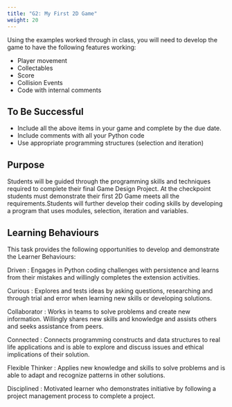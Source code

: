 ```yaml
---
title: "G2: My First 2D Game"
weight: 20
---
```


Using the examples worked through in class, you will need to develop the game to have the following features working:

- Player movement
- Collectables
- Score
- Collision Events
- Code with internal comments

## To Be Successful 
- Include all the above items in your game and complete by the due date.
- Include comments with all your Python code
- Use appropriate programming structures (selection and iteration)

## Purpose
Students will be guided through the programming skills and techniques required to complete their final Game Design Project. At the checkpoint students must demonstrate their first 2D Game meets all the requirements.Students will further develop their coding skills by developing a program that uses modules, selection, iteration and variables.

## Learning Behaviours
This task provides the following opportunities to develop and demonstrate the Learner Behaviours:

Driven
: Engages in Python coding challenges with persistence and learns from their mistakes and willingly completes the extension activities.

Curious
: Explores and tests ideas by asking questions, researching and through trial and error when learning new skills or developing solutions.

Collaborator
: Works in teams to solve problems and create new information. Willingly shares new skills and knowledge and assists others and seeks assistance from peers.

Connected
: Connects programming constructs and data structures to real life applications and is able to explore and discuss issues and ethical implications of their solution.

Flexible Thinker
: Applies new knowledge and skills to solve problems and is able to adapt and recognize patterns in other solutions.

Disciplined
: Motivated learner who demonstrates initiative by following a project management process to complete a project.
